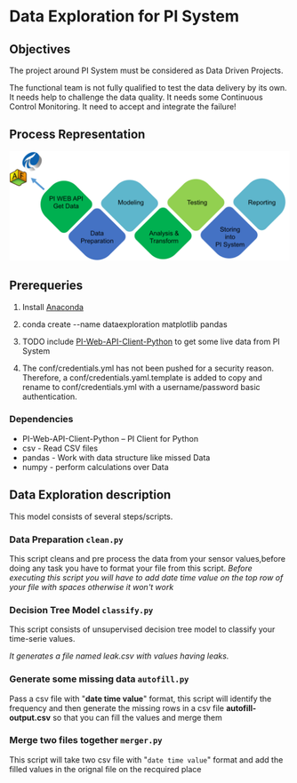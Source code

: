 # Data Exploration for PI System

## Objectives

The project around PI System must be considered as Data Driven Projects.

The functional team is not fully qualified to test the data delivery by its own.
It needs help to challenge the data quality.
It needs some Continuous Control Monitoring.
It need to accept and integrate the failure!

## Process Representation

![Process Representation](images/process-representation.png)

## Prerequeries

1. Install [Anaconda](https://www.anaconda.com/download/)

1. conda create --name dataexploration matplotlib pandas

1. TODO include [PI-Web-API-Client-Python](https://github.com/osimloeff/PI-Web-API-Client-Python) to get some live data from PI System

1. The conf/credentials.yml has not been pushed for a security reason. Therefore, a conf/credentials.yaml.template is added to copy and rename to conf/credentials.yml with a username/password basic authentication.

### Dependencies

* PI-Web-API-Client-Python – PI Client for Python 
* csv - Read CSV files
* pandas - Work with data structure like missed Data 
* numpy - perform calculations over Data

## Data Exploration description

This model consists of several steps/scripts.

### Data Preparation `clean.py`

This script cleans and pre process the data from your sensor values,before doing any task you have to format your file from this script.
*Before executing this script you will have to add date time value on the top row of your file with spaces otherwise it won't work*

### Decision Tree Model `classify.py`

This script consists of unsupervised decision tree model to classify your time-serie values.

*It generates a file named leak.csv with values having leaks.*

### Generate some missing data `autofill.py`

Pass a csv file with "**date time value**" format, this script will identify the frequency and then generate the missing rows in a csv file **autofill-output.csv** so that you can fill the values and merge them

### Merge two files together `merger.py`

This script will take two csv file with  "`date time value`" format and add the filled values in the orignal file on the recquired place
